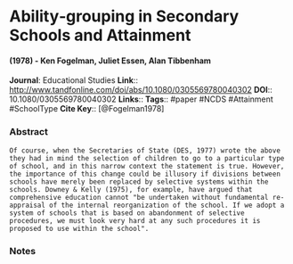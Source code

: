 # Ability‐grouping in Secondary Schools and Attainment
#### (1978) - Ken Fogelman, Juliet Essen, Alan Tibbenham
**Journal**: Educational Studies
**Link**:: http://www.tandfonline.com/doi/abs/10.1080/0305569780040302
**DOI**:: 10.1080/0305569780040302
**Links**:: 
**Tags**:: #paper #NCDS #Attainment #SchoolType 
**Cite Key**:: [@Fogelman1978]

### Abstract

```
Of course, when the Secretaries of State (DES, 1977) wrote the above they had in mind the selection of children to go to a particular type of school, and in this narrow context the statement is true. However, the importance of this change could be illusory if divisions between schools have merely been replaced by selective systems within the schools. Downey & Kelly (1975), for example, have argued that comprehensive education cannot "be undertaken without fundamental re-appraisal of the internal reorganization of the school. If we adopt a system of schools that is based on abandonment of selective procedures, we must look very hard at any such procedures it is proposed to use within the school".
```

### Notes

